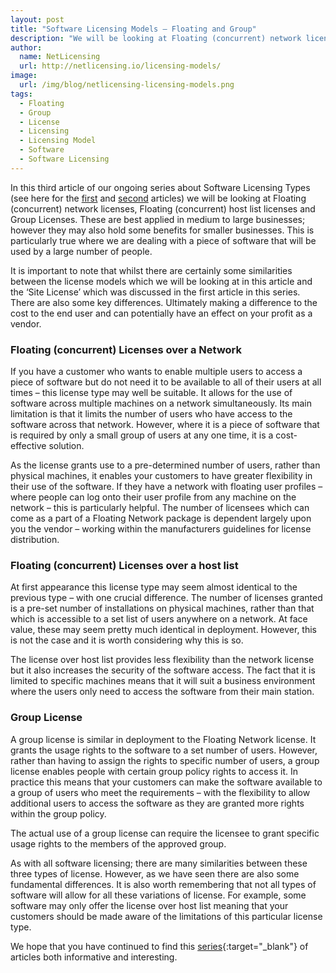 ```yaml
---
layout: post
title: "Software Licensing Models – Floating and Group"
description: "We will be looking at Floating (concurrent) network licenses, Floating (concurrent) host list licenses and Group Licenses"
author:
  name: NetLicensing
  url: http://netlicensing.io/licensing-models/
image:
  url: /img/blog/netlicensing-licensing-models.png
tags:
  - Floating
  - Group
  - License
  - Licensing
  - Licensing Model
  - Software
  - Software Licensing
---
```


In this third article of our ongoing series about Software Licensing Types (see here for the [first](/blog/2013/06/13/software-licensing-models-types-sizes-and-uses/ "Software Licensing Models – Types, Sizes and Uses") and [second](/blog/2013/06/25/software-licensing-models-beta-and-development/ "Software Licensing Models – Beta and Development") articles) we will be looking at Floating (concurrent) network licenses, Floating (concurrent) host list licenses and Group Licenses. These are best applied in medium to large businesses; however they may also hold some benefits for smaller businesses. This is particularly true where we are dealing with a piece of software that will be used by a large number of people.

It is important to note that whilst there are certainly some similarities between the license models which we will be looking at in this article and the &#8216;Site License&#8217; which was discussed in the first article in this series. There are also some key differences. Ultimately making a difference to the cost to the end user and can potentially have an effect on your profit as a vendor.

### Floating (concurrent) Licenses over a Network

If you have a customer who wants to enable multiple users to access a piece of software but do not need it to be available to all of their users at all times – this license type may well be suitable. It allows for the use of software across multiple machines on a network simultaneously. Its main limitation is that it limits the number of users who have access to the software across that network. However, where it is a piece of software that is required by only a small group of users at any one time, it is a cost-effective solution.

As the license grants use to a pre-determined number of users, rather than physical machines, it enables your customers to have greater flexibility in their use of the software. If they have a network with floating user profiles – where people can log onto their user profile from any machine on the network – this is particularly helpful. The number of licensees which can come as a part of a Floating Network package is dependent largely upon you the vendor – working within the manufacturers guidelines for license distribution.

### Floating (concurrent) Licenses over a host list

At first appearance this license type may seem almost identical to the previous type – with one crucial difference. The number of licenses granted is a pre-set number of installations on physical machines, rather than that which is accessible to a set list of users anywhere on a network. At face value, these may seem pretty much identical in deployment. However, this is not the case and it is worth considering why this is so.

The license over host list provides less flexibility than the network license but it also increases the security of the software access. The fact that it is limited to specific machines means that it will suit a business environment where the users only need to access the software from their main station.

### Group License

A group license is similar in deployment to the Floating Network license. It grants the usage rights to the software to a set number of users. However, rather than having to assign the rights to specific number of users, a group license enables people with certain group policy rights to access it. In practice this means that your customers can make the software available to a group of users who meet the requirements – with the flexibility to allow additional users to access the software as they are granted more rights within the group policy.

The actual use of a group license can require the licensee to grant specific usage rights to the members of the approved group.

As with all software licensing; there are many similarities between these three types of license. However, as we have seen there are also some fundamental differences. It is also worth remembering that not all types of software will allow for all these variations of license. For example, some software may only offer the license over host list meaning that your customers should be made aware of the limitations of this particular license type.

We hope that you have continued to find this [series](https://www.google.com/search?q=site%3Anetlicensing.io%20Software%20Licensing%20Models "Software Licensing Models"){:target="_blank"} of articles both informative and interesting.
